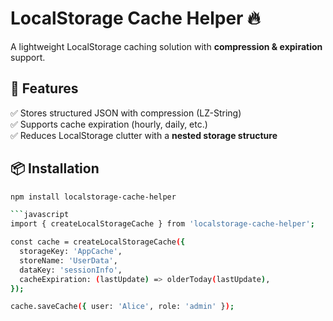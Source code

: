 # LocalStorage Cache Helper 🔥

A lightweight LocalStorage caching solution with **compression & expiration** support.

## 🚀 Features

✅ Stores structured JSON with compression (LZ-String)  
✅ Supports cache expiration (hourly, daily, etc.)  
✅ Reduces LocalStorage clutter with a **nested storage structure**

## 📦 Installation

````sh
npm install localstorage-cache-helper

```javascript
import { createLocalStorageCache } from 'localstorage-cache-helper';

const cache = createLocalStorageCache({
  storageKey: 'AppCache',
  storeName: 'UserData',
  dataKey: 'sessionInfo',
  cacheExpiration: (lastUpdate) => olderToday(lastUpdate),
});

cache.saveCache({ user: 'Alice', role: 'admin' });

````
